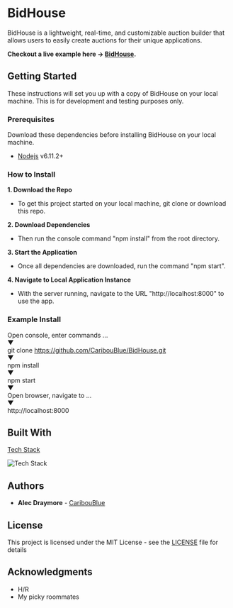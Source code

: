 # BidHouse

BidHouse is a lightweight, real-time, and customizable auction builder that allows users to easily create auctions for their unique applications.

**Checkout a live example here -> [BidHouse](http://bidhouse.herokuapp.com).**

## Getting Started

These instructions will set you up with a copy of BidHouse on your local machine. This is for development and testing purposes only.

### Prerequisites

Download these dependencies before installing BidHouse on your local machine.

* [Nodejs](https://nodejs.org/en/download/) v6.11.2+

### How to Install

**1. Download the Repo**

* To get this project started on your local machine, git clone or download this repo.

**2. Download Dependencies**

* Then run the console command "npm install" from the root directory.

**3. Start the Application**

* Once all dependencies are downloaded, run the command "npm start".

**4. Navigate to Local Application Instance**

* With the server running, navigate to the URL "http://localhost:8000" to use the app.

### Example Install

Open console, enter commands ...<br />
    ▼<br />
git clone https://github.com/CaribouBlue/BidHouse.git<br />
    ▼<br />
npm install<br />
    ▼<br />
npm start<br />
    ▼<br />
Open browser, navigate to ...<br />
    ▼<br />
http://localhost:8000<br />

## Built With

[Tech Stack](http://bidhouse.herokuapp.com/app/about)

![Tech Stack](https://user-images.githubusercontent.com/20893928/29292275-8f3f7ff6-8114-11e7-9e9a-33e57634cc1b.png)



## Authors

* **Alec Draymore** - [CaribouBlue](https://github.com/CaribouBlue)

## License

This project is licensed under the MIT License - see the [LICENSE](LICENSE) file for details

## Acknowledgments

* H/R
* My picky roommates
